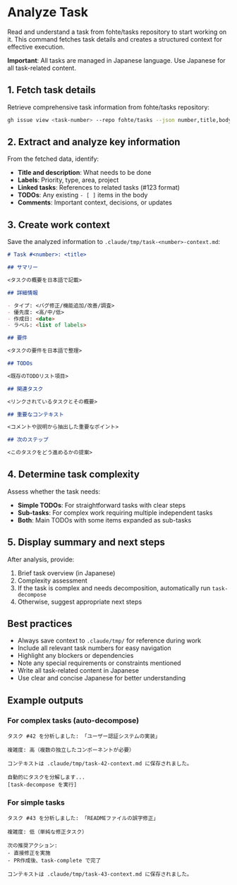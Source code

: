 # Analyze Task

Read and understand a task from fohte/tasks repository to start working on it. This command fetches task details and creates a structured context for effective execution.

**Important**: All tasks are managed in Japanese language. Use Japanese for all task-related content.

## 1. Fetch task details

Retrieve comprehensive task information from fohte/tasks repository:

```bash
gh issue view <task-number> --repo fohte/tasks --json number,title,body,labels,assignees,state,comments,createdAt,updatedAt
```

## 2. Extract and analyze key information

From the fetched data, identify:
- **Title and description**: What needs to be done
- **Labels**: Priority, type, area, project
- **Linked tasks**: References to related tasks (#123 format)
- **TODOs**: Any existing `- [ ]` items in the body
- **Comments**: Important context, decisions, or updates

## 3. Create work context

Save the analyzed information to `.claude/tmp/task-<number>-context.md`:

```markdown
# Task #<number>: <title>

## サマリー

<タスクの概要を日本語で記載>

## 詳細情報

- タイプ: <バグ修正/機能追加/改善/調査>
- 優先度: <高/中/低>
- 作成日: <date>
- ラベル: <list of labels>

## 要件

<タスクの要件を日本語で整理>

## TODOs

<既存のTODOリスト項目>

## 関連タスク

<リンクされているタスクとその概要>

## 重要なコンテキスト

<コメントや説明から抽出した重要なポイント>

## 次のステップ

<このタスクをどう進めるかの提案>
```

## 4. Determine task complexity

Assess whether the task needs:
- **Simple TODOs**: For straightforward tasks with clear steps
- **Sub-tasks**: For complex work requiring multiple independent tasks
- **Both**: Main TODOs with some items expanded as sub-tasks

## 5. Display summary and next steps

After analysis, provide:
1. Brief task overview (in Japanese)
2. Complexity assessment
3. If the task is complex and needs decomposition, automatically run `task-decompose`
4. Otherwise, suggest appropriate next steps

## Best practices

- Always save context to `.claude/tmp/` for reference during work
- Include all relevant task numbers for easy navigation
- Highlight any blockers or dependencies
- Note any special requirements or constraints mentioned
- Write all task-related content in Japanese
- Use clear and concise Japanese for better understanding

## Example outputs

### For complex tasks (auto-decompose)
```
タスク #42 を分析しました: 「ユーザー認証システムの実装」

複雑度: 高（複数の独立したコンポーネントが必要）

コンテキストは .claude/tmp/task-42-context.md に保存されました。

自動的にタスクを分解します...
[task-decompose を実行]
```

### For simple tasks
```
タスク #43 を分析しました: 「READMEファイルの誤字修正」

複雑度: 低（単純な修正タスク）

次の推奨アクション:
- 直接修正を実施
- PR作成後、task-complete で完了

コンテキストは .claude/tmp/task-43-context.md に保存されました。
```
